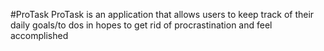 #ProTask
ProTask is an application that allows users to keep track of their daily goals/to dos in hopes to get rid of procrastination and feel accomplished
